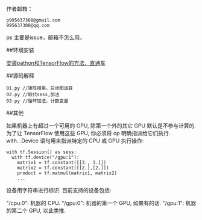 
作者邮箱：
	
	p995637308@gmail.com
	995637308@qq.com

ps 主要是issue，邮箱不怎么用。

##环境安装

[安装pathon和TensorFlow的方法，直通车	](http://blog.csdn.net/u013814964/article/details/72457235)




##源码解释

	
	01.py //矩阵相乘，启动图运算
	02.py //取代sess,加法
	03.py //循环加法，计数变量















##其他

如果机器上有超过一个可用的 GPU, 除第一个外的其它 GPU 默认是不参与计算的. 为了让 TensorFlow 使用这些 GPU, 你必须将 op 明确指派给它们执行. with...Device 语句用来指派特定的 CPU 或 GPU 执行操作:

	with tf.Session() as sess:
	  with tf.device("/gpu:1"):
	    matrix1 = tf.constant([[3., 3.]])
	    matrix2 = tf.constant([[2.],[2.]])
	    product = tf.matmul(matrix1, matrix2)
	    ...
设备用字符串进行标识. 目前支持的设备包括:

"/cpu:0": 机器的 CPU.
"/gpu:0": 机器的第一个 GPU, 如果有的话.
"/gpu:1": 机器的第二个 GPU, 以此类推. 